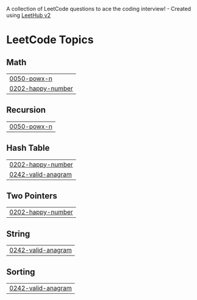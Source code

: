A collection of LeetCode questions to ace the coding interview! - Created using [LeetHub v2](https://github.com/arunbhardwaj/LeetHub-2.0)
<!---LeetCode Topics Start-->
# LeetCode Topics
## Math
|  |
| ------- |
| [0050-powx-n](https://github.com/RohitUJadhav/Problem-Solved/tree/master/0050-powx-n) |
| [0202-happy-number](https://github.com/RohitUJadhav/Problem-Solved/tree/master/0202-happy-number) |
## Recursion
|  |
| ------- |
| [0050-powx-n](https://github.com/RohitUJadhav/Problem-Solved/tree/master/0050-powx-n) |
## Hash Table
|  |
| ------- |
| [0202-happy-number](https://github.com/RohitUJadhav/Problem-Solved/tree/master/0202-happy-number) |
| [0242-valid-anagram](https://github.com/RohitUJadhav/Problem-Solved/tree/master/0242-valid-anagram) |
## Two Pointers
|  |
| ------- |
| [0202-happy-number](https://github.com/RohitUJadhav/Problem-Solved/tree/master/0202-happy-number) |
## String
|  |
| ------- |
| [0242-valid-anagram](https://github.com/RohitUJadhav/Problem-Solved/tree/master/0242-valid-anagram) |
## Sorting
|  |
| ------- |
| [0242-valid-anagram](https://github.com/RohitUJadhav/Problem-Solved/tree/master/0242-valid-anagram) |
<!---LeetCode Topics End-->